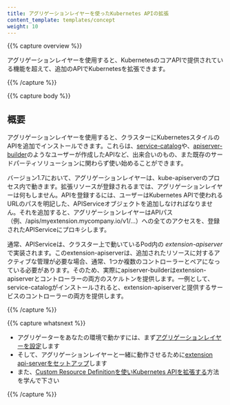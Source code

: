 ```yaml
---
title: アグリゲーションレイヤーを使ったKubernetes APIの拡張
content_template: templates/concept
weight: 10
---
```


{{% capture overview %}}

アグリゲーションレイヤーを使用すると、KubernetesのコアAPIで提供されている機能を超えて、追加のAPIでKubernetesを拡張できます。

{{% /capture %}}

{{% capture body %}}

## 概要

アグリゲーションレイヤーを使用すると、クラスターにKubernetesスタイルのAPIを追加でインストールできます。これらは、[service-catalog](https://github.com/kubernetes-incubator/service-catalog/blob/master/README.md)や、[apiserver-builder](https://github.com/kubernetes-incubator/apiserver-builder/blob/master/README.md)のようなユーザーが作成したAPIなど、出来合いのもの、また既存のサードパーティソリューションに関わらず使い始めることができます。

バージョン1.7において、アグリゲーションレイヤーは、kube-apiserverのプロセス内で動きます。拡張リソースが登録されるまでは、アグリゲーションレイヤーは何もしません。APIを登録するには、ユーザーはKubernetes APIで使われるURLのパスを明記した、APIServiceオブジェクトを追加しなければなりません。それを追加すると、アグリゲーションレイヤーはAPIパス（例、/apis/myextension.mycompany.io/v1/…）への全てのアクセスを、登録されたAPIServiceにプロキシします。

通常、APIServiceは、クラスター上で動いているPod内の *extension-apiserver* で実装されます。このextension-apiserverは、追加されたリソースに対するアクティブな管理が必要な場合、通常、1つか複数のコントローラーとペアになっている必要があります。そのため、実際にapiserver-builderはextension-apiserverとコントローラーの両方のスケルトンを提供します。一例として、service-catalogがインストールされると、extension-apiserverと提供するサービスのコントローラーの両方を提供します。

{{% /capture %}}

{{% capture whatsnext %}}

* アグリゲーターをあなたの環境で動かすには、まず[アグリゲーションレイヤーを設定](/docs/tasks/access-kubernetes-api/configure-aggregation-layer/)します
* そして、アグリゲーションレイヤーと一緒に動作させるために[extension api-serverをセットアップ](/docs/tasks/access-kubernetes-api/setup-extension-api-server/)します
* また、[Custom Resource Definitionを使いKubernetes APIを拡張する](/docs/tasks/access-kubernetes-api/extend-api-custom-resource-definitions/)方法を学んで下さい

{{% /capture %}}

